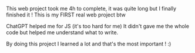 This web project took me 4h to complete, it was quite long but I finally finished it !
This is my FIRST real web project btw

ChatGPT helped me for JS (it's too hard for me)
It didn't gave me the whole code but helped me understand what to write.

By doing this project I learned a lot and that's the most important ! :)
